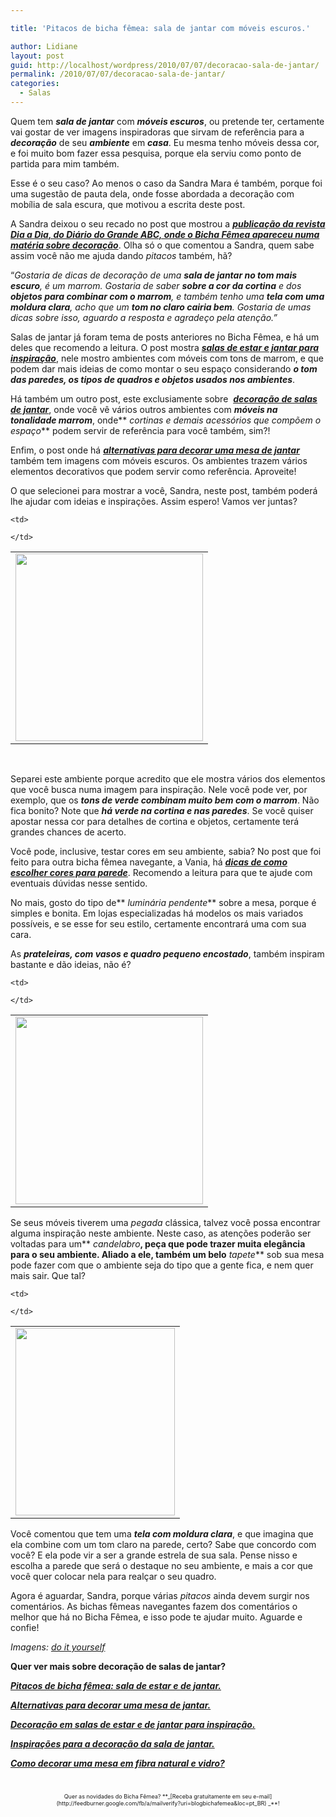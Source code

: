 ```yaml
---

title: 'Pitacos de bicha fêmea: sala de jantar com móveis escuros.'

author: Lidiane
layout: post
guid: http://localhost/wordpress/2010/07/07/decoracao-sala-de-jantar/
permalink: /2010/07/07/decoracao-sala-de-jantar/
categories:
  - Salas
---
```

Quem tem **_sala de jantar_** com **_móveis escuros_**, ou pretende ter, certamente vai gostar de ver imagens inspiradoras que sirvam de referência para a **_decoração_** de seu **_ambiente_** em **_casa_**. Eu mesma tenho móveis dessa cor, e foi muito bom fazer essa pesquisa, porque ela serviu como ponto de partida para mim também.

Esse é o seu caso? Ao menos o caso da Sandra Mara é também, porque foi uma sugestão de pauta dela, onde fosse abordada a decoração com mobília de sala escura, que motivou a escrita deste post.

<!--more-->

A Sandra deixou o seu recado no post que mostrou a **_[publicação da revista Dia a Dia, do Diário do Grande ABC, onde o Bicha Fêmea apareceu numa matéria sobre decoração](http://www.trololodemulher.com.br/2010/01/15/bicha-femea-na-midia-dia-a-dia-revista-do-diario-do-grande-abc/)_**. Olha só o que comentou a Sandra, quem sabe assim você não me ajuda dando _pitacos_ também, hã?

“_Gostaria de dicas de decoração de uma **sala de jantar no tom mais escuro**, é um marrom. Gostaria de saber **sobre a cor da cortina** e dos **objetos para combinar com o marrom**, e também tenho uma **tela com uma moldura clara**, acho que um **tom no claro cairia bem**. Gostaria de umas dicas sobre isso, aguardo a resposta e agradeço pela atenção.”_

Salas de jantar já foram tema de posts anteriores no Bicha Fêmea, e há um deles que recomendo a leitura. O post mostra **_[salas de estar e jantar para inspiração](http://www.trololodemulher.com.br/2009/04/12/decoracao-sala-estar-jantar/)_**, nele mostro ambientes com móveis com tons de marrom, e que podem dar mais ideias de como montar o seu espaço considerando **_o tom das paredes, os tipos de quadros e objetos usados nos ambientes_**.

Há também um outro post, este exclusiamente sobre  **_[decoração de salas de jantar](http://www.trololodemulher.com.br/2009/02/18/sala-de-jantar-olhando-alm-do-enfeite-da-mesa/)_**, onde você vê vários outros ambientes com **_móveis na tonalidade marrom_**, onde** _cortinas e demais acessórios que compõem o espaço_** podem servir de referência para você também, sim?!

Enfim, o post onde há <a href="http://www.trololodemulher.com.br/2009/02/11/decoracao-mesa-sala-jantar/" target="_self">**_alternativas para decorar uma mesa de jantar_** </a>também tem imagens com móveis escuros. Os ambientes trazem vários elementos decorativos que podem servir como referência. Aproveite!

O que selecionei para mostrar a você, Sandra, neste post, também poderá lhe ajudar com ideias e inspirações. Assim espero! Vamos ver juntas?

<table align="center">
  <tr>
    <td>
      <a href="http://www.trololodemulher.com.br/blog/wp-content/uploads/2010/06/sala-de-jantar-mesa-e-aparador-escuro.jpg"><img class="alignnone size-medium wp-image-4832" title="sala de jantar - mesa e aparador escuro" src="http://www.trololodemulher.com.br/blog/wp-content/uploads/2010/06/sala-de-jantar-mesa-e-aparador-escuro-300x300.jpg" alt="" width="300" height="300" /></a>
    </td>
    
    <td>
       
    </td>
  </tr>
</table>

 

Separei este ambiente porque acredito que ele mostra vários dos elementos que você busca numa imagem para inspiração. Nele você pode ver, por exemplo, que os **_tons de verde combinam muito bem com o marrom_**. Não fica bonito? Note que **_há verde na cortina e nas paredes_**. Se você quiser apostar nessa cor para detalhes de cortina e objetos, certamente terá grandes chances de acerto.

Você pode, inclusive, testar cores em seu ambiente, sabia? No post que foi feito para outra bicha fêmea navegante, a Vania, há **_[dicas de como escolher cores para parede](http://www.trololodemulher.com.br/2010/05/31/cores-para-parede/)_**. Recomendo a leitura para que te ajude com eventuais dúvidas nesse sentido.

No mais, gosto do tipo de** _luminária pendente_** sobre a mesa, porque é simples e bonita. Em lojas especializadas há modelos os mais variados possíveis, e se esse for seu estilo, certamente encontrará uma com sua cara.

As **_prateleiras, com vasos e quadro pequeno encostado_**, também inspiram bastante e dão ideias, não é?

<table align="center">
  <tr>
    <td>
      <a href="http://www.trololodemulher.com.br/blog/wp-content/uploads/2010/06/sala-de-jantar-classica.jpg"><img class="alignnone size-medium wp-image-4833" title="sala de jantar clássica" src="http://www.trololodemulher.com.br/blog/wp-content/uploads/2010/06/sala-de-jantar-classica-300x300.jpg" alt="" width="300" height="300" /></a>
    </td>
    
    <td>
       
    </td>
  </tr>
</table>

Se seus móveis tiverem uma _pegada_ clássica, talvez você possa encontrar alguma inspiração neste ambiente. Neste caso, as atenções poderão ser voltadas para um** _candelabro_**, peça que pode trazer muita elegância para o seu ambiente. Aliado a ele, também um belo** _tapete_** sob sua mesa pode fazer com que o ambiente seja do tipo que a gente fica, e nem quer mais sair. Que tal?

<table align="center">
  <tr>
    <td>
      <a href="http://www.trololodemulher.com.br/blog/wp-content/uploads/2010/06/quadro-como-destaque.jpg"><img class="alignnone size-medium wp-image-4831" title="quadro como destaque" src="http://www.trololodemulher.com.br/blog/wp-content/uploads/2010/06/quadro-como-destaque-255x300.jpg" alt="" width="255" height="300" /></a>
    </td>
    
    <td>
       
    </td>
  </tr>
</table>

Você comentou que tem uma **_tela com moldura clara_**, e que imagina que ela combine com um tom claro na parede, certo? Sabe que concordo com você? E ela pode vir a ser a grande estrela de sua sala. Pense nisso e escolha a parede que será o destaque no seu ambiente, e mais a cor que você quer colocar nela para realçar o seu quadro.

Agora é aguardar, Sandra, porque várias _pitacos_ ainda devem surgir nos comentários. As bichas fêmeas navegantes fazem dos comentários o melhor que há no Bicha Fêmea, e isso pode te ajudar muito. Aguarde e confie!

_Imagens:_ [_do it yourself_](http://www.diyideas.com/) 

**Quer ver mais sobre decoração de salas de jantar?**

**_[Pitacos de bicha fêmea: sala de estar e de jantar.](http://www.trololodemulher.com.br/2010/04/09/sala-de-estar-e-de-jantar/)_**

**_[Alternativas para decorar uma mesa de jantar.](http://www.trololodemulher.com.br/2009/02/11/decoracao-mesa-sala-jantar/)_**

**_[Decoração em salas de estar e de jantar para inspiração.](http://www.trololodemulher.com.br/2009/04/12/decoracao-sala-estar-jantar/)_**

**_[Inspirações para a decoração da sala de jantar.](http://www.trololodemulher.com.br/2009/02/18/sala-de-jantar-olhando-alm-do-enfeite-da-mesa/)_**

**_[Como decorar uma mesa em fibra natural e vidro?](http://www.trololodemulher.com.br/2009/11/24/como-decorar-uma-mesa-em-fibra-natural-e-vidro/)_**

<span style="font-size: xx-small;"> </span>

<p style="text-align: center;">
  <span style="font-size: xx-small;">Quer as novidades do Bicha Fêmea? **_[Receba gratuitamente em seu e-mail](http://feedburner.google.com/fb/a/mailverify?uri=blogbichafemea&loc=pt_BR) _**!</span>
</p>